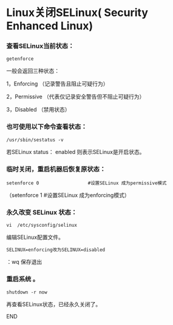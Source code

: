 ﻿﻿# Linux关闭SELinux( Security Enhanced Linux)### 查看SELinux当前状态：```getenforce```一般会返回三种状态：1，Enforcing （记录警告且阻止可疑行为）2，Permissive （代表仅记录安全警告但不阻止可疑行为）3，Disabled （禁用状态）### 也可使用以下命令查看状态：```/usr/sbin/sestatus -v ```若SELinux status：  enabled  则表示SELinux是开启状态。### 临时关闭，重启机器后恢复原状态：```setenforce 0                  #设置SELinux 成为permissive模式```（setenforce 1                #设置SELinux 成为enforcing模式）### 永久改变 SELinux 状态：```vi  /etc/sysconfig/selinux ```编辑SELinux配置文件。```SELINUX=enforcing改为SELINUX=disabled```：wq 保存退出### 重启系统 。```shutdown -r now```再查看SELinux状态，已经永久关闭了。END